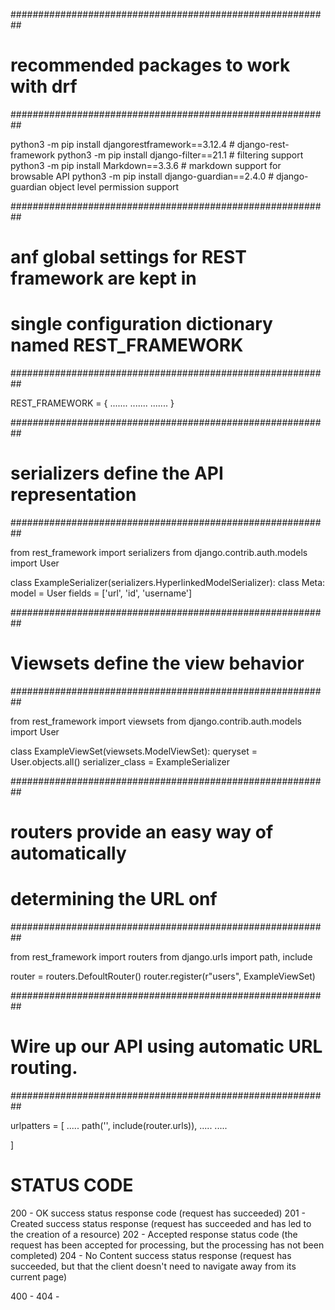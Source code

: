 
##########################################################
#         recommended packages to work with drf          #
##########################################################

python3 -m pip install djangorestframework==3.12.4     # django-rest-framework
python3 -m pip install django-filter==21.1             # filtering support
python3 -m pip install Markdown==3.3.6                 # markdown support for browsable API
python3 -m pip install django-guardian==2.4.0          # django-guardian object level permission support




##########################################################
#   anf global settings for REST framework are kept in   #
#  single configuration dictionary named REST_FRAMEWORK  #
##########################################################

REST_FRAMEWORK = {
    .......
    .......
    .......
}


##########################################################
#       serializers define the API representation        #
##########################################################

from rest_framework import serializers
from django.contrib.auth.models import User

class ExampleSerializer(serializers.HyperlinkedModelSerializer):
    class Meta:
        model = User
        fields = ['url', 'id', 'username']




##########################################################
#           Viewsets define the view behavior            #
##########################################################

from rest_framework import viewsets
from django.contrib.auth.models import User

class ExampleViewSet(viewsets.ModelViewSet):
    queryset = User.objects.all()
    serializer_class = ExampleSerializer



##########################################################
#       routers provide an easy way of automatically     #
#                  determining the URL onf               #
##########################################################

from rest_framework import routers
from django.urls import path, include

router = routers.DefoultRouter()
router.register(r"users", ExampleViewSet)


##########################################################
#     Wire up our API using automatic URL routing.       #
##########################################################

urlpatters = [
    .....
    path('', include(router.urls)),
    .....
    .....

]



#  STATUS CODE #

200 - OK success status response code (request has succeeded)
201 - Created success status response (request has succeeded and has led to the creation of a resource)
202 - Accepted response status code (the request has been accepted for processing, but the processing has not been completed)
204 - No Content success status response (request has succeeded, but that the client doesn't need to navigate away from its current page)




400 - 
404 - 